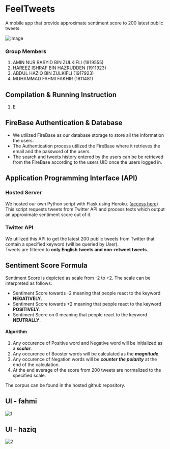 # FeelTweets
A mobile app that provide approximate sentiment score to 200 latest public tweets.

![image](https://user-images.githubusercontent.com/57680454/215766499-1e120cdf-1a83-4087-8e7d-5a96c537cf7c.png)

### Group Members
1. AMIN NUR RASYID BIN ZULKIFLI (1919555)
2. HAREEZ ISHRAF BIN HAZRUDDEN (1911923)
3. ABDUL HAZIQ BIN ZULKIFLI (1917923)
4. MUHAMMAD FAHMI FAKHIR (1811481)

## Compilation & Running Instruction 
1. E

## FireBase Authentication & Database
* We utilized FireBase as our database storage to store all the information the users.
* The Authentication process utilized the FireBase where it retrieves the email and the password of the users.
* The search and tweets history entered by the users can be be retrieved from the FireBase according to the users UID once the users logged in.

## Application Programming Interface (API)
### Hosted Server
We hosted our own Python script with Flask using Heroku. ([access  here](https://github.com/aminnurrasyid/tweet-sentimentscore-api))<br>
This script requests tweets from Twitter API and process texts which output an approximate sentiment score out of it.<br>

### Twitter API
We utilized this API to get the latest 200 public tweets from Twitter that contain a specified keyword (will be queried by User).<br>
Tweets are filtered to **only English tweets and non-retweet tweets**.
## Sentiment Score Formula

Sentiment Score is depicted as scale from -2 to +2. The scale can be interpreted as follows:
* Sentiment Score towards -2 meaning that people react to the keyword **NEGATIVELY**.
* Sentiment Score towards +2 meaning that people react to the keyword **POSITIVELY**.
* Sentiment Score on 0 meaning that people react to the keyword **NEUTRALLY**.

#### Algorithm
1. Any occurence of Positive word and Negative word will be initialized as a ***scalar***.<br>
2. Any occurence of Booster words will be calculated as the ***magnitude***.<br>
3. Any occurence of Negation words will be ***counter the polarity*** at the end of the calculation.<br>
4. At the end average of the score from 200 tweets are normalized to the specified scale.

The corpus can be found in the hosted github repository.

## UI - fahmi
![1](https://user-images.githubusercontent.com/66345597/215772430-2fabda04-59af-4608-8b40-1a54bcb2c749.png)

## UI - haziq
![2](https://user-images.githubusercontent.com/66345597/215772461-bc565468-82e5-48d8-9114-4ee28c7bac34.png)
